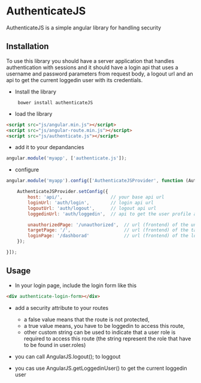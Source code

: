 AuthenticateJS
=============

AuthenticateJS is a simple angular library for handling security

Installation
------------

To use this library you should have a server application that handles authentication with sessions and it should have a login api that uses a username and password parameters from request body, a logout url and an api to get the current loggedin user with its credentials.

 * Install the library

        bower install authenticateJS

 * load the library

```html
<script src="js/angular.min.js"></script>
<script src="js/angular-route.min.js"></script>
<script src="js/authenticate.js"></script>
```

 * add it to your depandancies

```javascript
angular.module('myapp', ['authenticate.js']);
```

 * configure

```javascript
angular.module('myapp').config(['AuthenticateJSProvider', function (AuthenticateJSProvider) {

    AuthenticateJSProvider.setConfig({
        host: 'api/',                  // your base api url
        loginUrl: 'auth/login',        // login api url
        logoutUrl: 'auth/logout',      // logout api url
        loggedinUrl: 'auth/loggedin',  // api to get the user profile and roles

        unauthorizedPage: '/unauthorized',  // url (frontend) of the unauthorized page
        targetPage: '/',                    // url (frontend) of the target page on login success
        loginPage: '/dashborad'             // url (frontend) of the login page
    });

}]);
```

Usage
-----

 * In your login page, include the login form like this

```html
<div authenticate-login-form></div>
```

 * add a security attribute to your routes
     * a false value means that the route is not protected,
     * a true value means, you have to be loggedin to access this route,
     * other custom string can be used to indicate that a user role is required to access this route (the string represent the role that have to be found in user.roles)

* you can call AngularJS.logout(); to loggout

* you cas use AngularJS.getLoggedinUser() to get the current loggedin user
